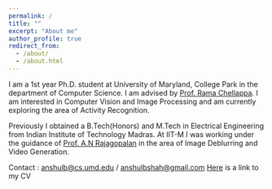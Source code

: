 ```yaml
---
permalink: /
title: ""
excerpt: "About me"
author_profile: true
redirect_from: 
  - /about/
  - /about.html
---
```


I am a 1st year Ph.D. student at University of Maryland, College Park in the department of Computer Science. I am advised by [Prof. Rama Chellappa](http://users.umiacs.umd.edu/~rama/). I am interested in Computer Vision and Image Processing and am currently exploring the area of Activity Recognition. 

Previously I obtained a B.Tech(Honors) and M.Tech in Electrical Engineering from Indian Institute of Technology Madras. At IIT-M I was working under the guidance of [Prof. A.N Rajagopalan](http://www.ee.iitm.ac.in/ipcvlab) in the area of Image Deblurring and Video Generation.

Contact : anshulb@cs.umd.edu / anshulbshah@gmail.com
[Here](https://anshulbshah.github.io/files/AnshulCV.pdf) is a link to my CV
